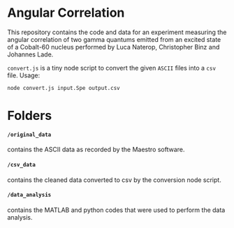 
# Angular Correlation
This repository contains the code and data for an experiment measuring the angular correlation of two gamma quantums emitted from an excited state of a Cobalt-60 nucleus performed by Luca Naterop, Christopher Binz and Johannes Lade.

`convert.js` is a tiny node script to convert the given `ASCII` files into a `csv` file. Usage:

`node convert.js input.Spe output.csv`


# Folders
#### `/original_data` 
contains the ASCII data as recorded by the Maestro software.

#### `/csv_data` 
contains the cleaned data converted to csv by the conversion node script.

#### `/data_analysis`
contains the MATLAB and python codes that were used to perform the data analysis.
